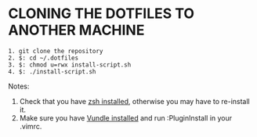 # CLONING THE DOTFILES TO ANOTHER MACHINE
```
1. git clone the repository
2. $: cd ~/.dotfiles
3. $: chmod u=rwx install-script.sh
4. $: ./install-script.sh
```

Notes:
1. Check that you have [zsh installed](https://github.com/robbyrussell/oh-my-zsh), otherwise you may have to re-install it.
2. Make sure you have [Vundle installed](https://github.com/VundleVim/Vundle.vim) and run :PluginInstall in your .vimrc.
